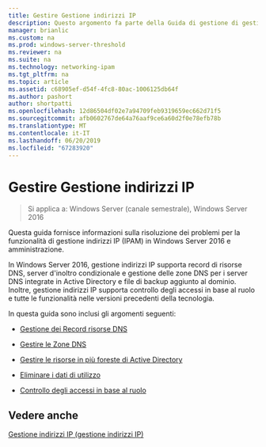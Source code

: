 ```yaml
---
title: Gestire Gestione indirizzi IP
description: Questo argomento fa parte della Guida di gestione di gestione indirizzi IP (IPAM) in Windows Server 2016.
manager: brianlic
ms.custom: na
ms.prod: windows-server-threshold
ms.reviewer: na
ms.suite: na
ms.technology: networking-ipam
ms.tgt_pltfrm: na
ms.topic: article
ms.assetid: c68905ef-d54f-4fc8-80ac-1006125db64f
ms.author: pashort
author: shortpatti
ms.openlocfilehash: 12d86504df02e7a94709feb9319659ec662d71f5
ms.sourcegitcommit: afb0602767de64a76aaf9ce6a60d2f0e78efb78b
ms.translationtype: MT
ms.contentlocale: it-IT
ms.lasthandoff: 06/20/2019
ms.locfileid: "67283920"
---
```

# <a name="manage-ipam"></a>Gestire Gestione indirizzi IP

>Si applica a: Windows Server (canale semestrale), Windows Server 2016

Questa guida fornisce informazioni sulla risoluzione dei problemi per la funzionalità di gestione indirizzi IP (IPAM) in Windows Server 2016 e amministrazione.  
  
In Windows Server 2016, gestione indirizzi IP supporta record di risorse DNS, server d'inoltro condizionale e gestione delle zone DNS per i server DNS integrate in Active Directory e file di backup aggiunto al dominio. Inoltre, gestione indirizzi IP supporta controllo degli accessi in base al ruolo e tutte le funzionalità nelle versioni precedenti della tecnologia.  
  
In questa guida sono inclusi gli argomenti seguenti:  
  
-   [Gestione dei Record risorse DNS](../../technologies/ipam/DNS-Resource-Record-Management.md)  
  
-   [Gestire le Zone DNS](../../technologies/ipam/DNS-Zone-Management.md)  
  
-   [Gestire le risorse in più foreste di Active Directory](../../technologies/ipam/Manage-Resources-in-Multiple-Active-Directory-Forests.md)  
  
-  [Eliminare i dati di utilizzo](../../technologies/ipam/Purge-Utilization-Data.md)  
  
-   [Controllo degli accessi in base al ruolo](../../technologies/ipam/Role-based-Access-Control.md)  
  
## <a name="see-also"></a>Vedere anche  
[Gestione indirizzi IP &#40;gestione indirizzi IP&#41;](IP-Address-Management--IPAM-.md)  
  


